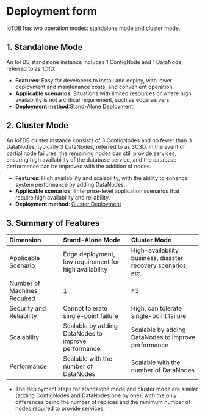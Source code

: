 <!--

    Licensed to the Apache Software Foundation (ASF) under one
    or more contributor license agreements.  See the NOTICE file
    distributed with this work for additional information
    regarding copyright ownership.  The ASF licenses this file
    to you under the Apache License, Version 2.0 (the
    "License"); you may not use this file except in compliance
    with the License.  You may obtain a copy of the License at
    
        http://www.apache.org/licenses/LICENSE-2.0
    
    Unless required by applicable law or agreed to in writing,
    software distributed under the License is distributed on an
    "AS IS" BASIS, WITHOUT WARRANTIES OR CONDITIONS OF ANY
    KIND, either express or implied.  See the License for the
    specific language governing permissions and limitations
    under the License.

-->
# Deployment form

IoTDB has two operation modes: standalone mode and cluster mode.

## 1. Standalone Mode

An IoTDB standalone instance includes 1 ConfigNode and 1 DataNode, referred to as 1C1D.

- **Features**: Easy for developers to install and deploy, with lower deployment and maintenance costs, and convenient operation.
- **Applicable scenarios**: Situations with limited resources or where high availability is not a critical requirement, such as edge servers.
- **Deployment method**:[Stand-Alone Deployment](../Deployment-and-Maintenance/Stand-Alone-Deployment_apache.md)
 

## 2. Cluster Mode

An IoTDB cluster instance consists of 3 ConfigNodes and no fewer than 3 DataNodes, typically 3 DataNodes, referred to as 3C3D. In the event of partial node failures, the remaining nodes can still provide services, ensuring high availability of the database service, and the database performance can be improved with the addition of nodes.

- **Features**: High availability and scalability, with the ability to enhance system performance by adding DataNodes.
- **Applicable scenarios**: Enterprise-level application scenarios that require high availability and reliability.
- **Deployment method**: [Cluster Deployment](../Deployment-and-Maintenance/Cluster-Deployment_apache.md)

## 3. Summary of Features

| **Dimension**               | **Stand-Alone Mode**                                       | **Cluster Mode**                                                 |
| :-------------------------- | :----------------------------------------------------- | :----------------------------------------------------------- |
| Applicable Scenario         | Edge deployment, low requirement for high availability | High-availability business, disaster recovery scenarios, etc. |
| Number of Machines Required | 1                                                      | ≥3                                                           |
| Security and Reliability    | Cannot tolerate single-point failure                   | High, can tolerate single-point failure                      |
| Scalability                 | Scalable by adding DataNodes to improve performance    | Scalable by adding DataNodes to improve performance          |
| Performance                 | Scalable with the number of DataNodes                  | Scalable with the number of DataNodes                        |

- The deployment steps for standalone mode and cluster mode are similar (adding ConfigNodes and DataNodes one by one), with the only differences being the number of replicas and the minimum number of nodes required to provide services.